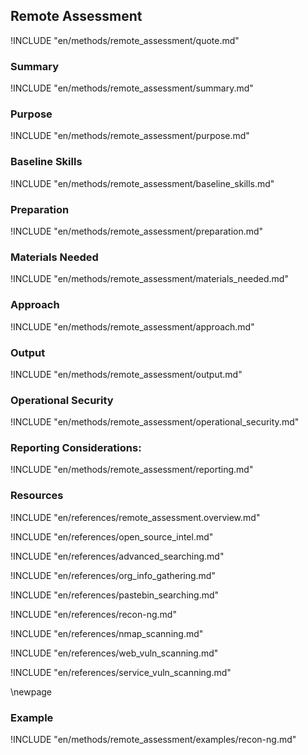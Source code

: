 ## Remote Assessment

!INCLUDE "en/methods/remote_assessment/quote.md"

### Summary

!INCLUDE "en/methods/remote_assessment/summary.md"

### Purpose

!INCLUDE "en/methods/remote_assessment/purpose.md"

### Baseline Skills

!INCLUDE "en/methods/remote_assessment/baseline_skills.md"

### Preparation

!INCLUDE "en/methods/remote_assessment/preparation.md"

### Materials Needed

!INCLUDE "en/methods/remote_assessment/materials_needed.md"

### Approach

!INCLUDE "en/methods/remote_assessment/approach.md"

### Output

!INCLUDE "en/methods/remote_assessment/output.md"

### Operational Security

!INCLUDE "en/methods/remote_assessment/operational_security.md"

### Reporting Considerations:

!INCLUDE "en/methods/remote_assessment/reporting.md"

### Resources

!INCLUDE "en/references/remote_assessment.overview.md"

!INCLUDE "en/references/open_source_intel.md"

!INCLUDE "en/references/advanced_searching.md"

!INCLUDE "en/references/org_info_gathering.md"

!INCLUDE "en/references/pastebin_searching.md"

!INCLUDE "en/references/recon-ng.md"

!INCLUDE "en/references/nmap_scanning.md"

!INCLUDE "en/references/web_vuln_scanning.md"

!INCLUDE "en/references/service_vuln_scanning.md"

\newpage

### Example

!INCLUDE "en/methods/remote_assessment/examples/recon-ng.md"
